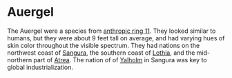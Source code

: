 # Auergel

The Auergel were a species from [anthropic ring 11](../../geography/anthropic-rings.md). They looked similar to humans, but they were about 9 feet tall on average, and had varying hues of skin color throughout the visible spectrum. They had nations on the northwest coast of [Sangura](../../geography/continents/sangura.md), the southern coast of [Lothia](../../geography/continents/lothia.md), and the mid-northern part of [Atrea](../../geography/continents/obsidia.md). The nation of of [Yalholm](../../organizations/nations/yalholm.md) in Sangura was key to global industrialization.
